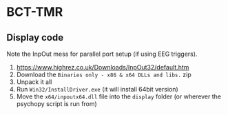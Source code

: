 # BCT-TMR

## Display code

Note the InpOut mess for parallel port setup (if using EEG triggers).

1. https://www.highrez.co.uk/Downloads/InpOut32/default.htm
2. Download the `Binaries only - x86 & x64 DLLs and libs.` zip
3. Unpack it all
4. Run `Win32/InstallDriver.exe` (it will install 64bit version)
5. Move the `x64/inpoutx64.dll` file into the `display` folder (or wherever the psychopy script is run from)